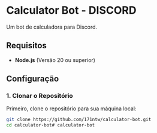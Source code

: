 # Calculator Bot - DISCORD

Um bot de calculadora para Discord.

## Requisitos

- **Node.js** (Versão 20 ou superior)

## Configuração

### 1. Clonar o Repositório

Primeiro, clone o repositório para sua máquina local:

```bash
git clone https://github.com/171ntw/calculator-bot.git
cd calculator-bot#   c a l c u l a t o r - b o t  
 